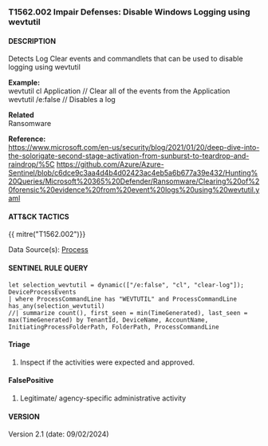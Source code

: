 ### T1562.002 Impair Defenses: Disable Windows Logging using wevtutil

#### DESCRIPTION  <br />

Detects Log Clear events and commandlets that can be used to disable logging using wevtutil

**Example:**\
wevtutil cl Application  // Clear all of the events from the Application\
wevtutil /e:false	// Disables a log

**Related** \
Ransomware

**Reference:**\
https://www.microsoft.com/en-us/security/blog/2021/01/20/deep-dive-into-the-solorigate-second-stage-activation-from-sunburst-to-teardrop-and-raindrop/%5C
https://github.com/Azure/Azure-Sentinel/blob/c6dce9c3aa4d4b4d02423ac4eb5a6b677a39e432/Hunting%20Queries/Microsoft%20365%20Defender/Ransomware/Clearing%20of%20forensic%20evidence%20from%20event%20logs%20using%20wevtutil.yaml

#### ATT&CK TACTICS  <br />

{{ mitre("T1562.002")}}

Data Source(s):
[Process](https://attack.mitre.org/datasources/DS0009/)

#### SENTINEL RULE QUERY   <br />

```
let selection_wevtutil = dynamic(["/e:false", "cl", "clear-log"]);
DeviceProcessEvents
| where ProcessCommandLine has "WEVTUTIL" and ProcessCommandLine has_any(selection_wevtutil)
//| summarize count(), first_seen = min(TimeGenerated), last_seen = max(TimeGenerated) by TenantId, DeviceName, AccountName, InitiatingProcessFolderPath, FolderPath, ProcessCommandLine
```

#### Triage  <br />

1. Inspect if the activities were expected and approved.

#### FalsePositive  <br />

1. Legitimate/ agency-specific administrative activity

#### VERSION  <br />

Version 2.1 (date: 09/02/2024)
